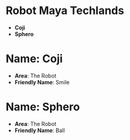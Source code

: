 # Robot Maya Techlands

- __Coji__
- __Sphero__

# Name: Coji

- __Area__: The Robot
- __Friendly Name__: Smile

# Name: Sphero

- __Area__: The Robot
- __Friendly Name__: Ball
